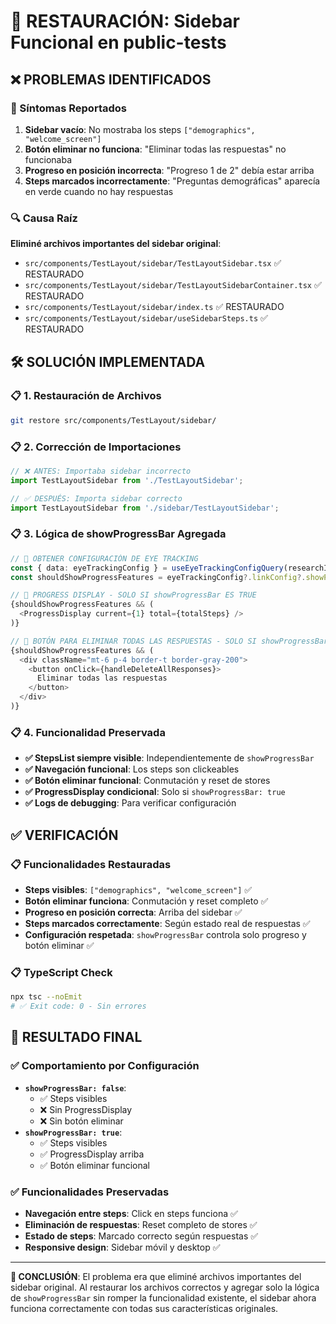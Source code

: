 # 🔧 RESTAURACIÓN: Sidebar Funcional en public-tests

## ❌ **PROBLEMAS IDENTIFICADOS**

### **🚨 Síntomas Reportados**
1. **Sidebar vacío**: No mostraba los steps `["demographics", "welcome_screen"]`
2. **Botón eliminar no funciona**: "Eliminar todas las respuestas" no funcionaba
3. **Progreso en posición incorrecta**: "Progreso 1 de 2" debía estar arriba
4. **Steps marcados incorrectamente**: "Preguntas demográficas" aparecía en verde cuando no hay respuestas

### **🔍 Causa Raíz**
**Eliminé archivos importantes del sidebar original**:
- `src/components/TestLayout/sidebar/TestLayoutSidebar.tsx` ✅ RESTAURADO
- `src/components/TestLayout/sidebar/TestLayoutSidebarContainer.tsx` ✅ RESTAURADO
- `src/components/TestLayout/sidebar/index.ts` ✅ RESTAURADO
- `src/components/TestLayout/sidebar/useSidebarSteps.ts` ✅ RESTAURADO

## 🛠️ **SOLUCIÓN IMPLEMENTADA**

### **📋 1. Restauración de Archivos**
```bash
git restore src/components/TestLayout/sidebar/
```

### **📋 2. Corrección de Importaciones**
```typescript
// ❌ ANTES: Importaba sidebar incorrecto
import TestLayoutSidebar from './TestLayoutSidebar';

// ✅ DESPUÉS: Importa sidebar correcto
import TestLayoutSidebar from './sidebar/TestLayoutSidebar';
```

### **📋 3. Lógica de showProgressBar Agregada**
```typescript
// 🎯 OBTENER CONFIGURACIÓN DE EYE TRACKING
const { data: eyeTrackingConfig } = useEyeTrackingConfigQuery(researchId || '');
const shouldShowProgressFeatures = eyeTrackingConfig?.linkConfig?.showProgressBar ?? true;

// 🎯 PROGRESS DISPLAY - SOLO SI showProgressBar ES TRUE
{shouldShowProgressFeatures && (
  <ProgressDisplay current={1} total={totalSteps} />
)}

// 🎯 BOTÓN PARA ELIMINAR TODAS LAS RESPUESTAS - SOLO SI showProgressBar ES TRUE
{shouldShowProgressFeatures && (
  <div className="mt-6 p-4 border-t border-gray-200">
    <button onClick={handleDeleteAllResponses}>
      Eliminar todas las respuestas
    </button>
  </div>
)}
```

### **📋 4. Funcionalidad Preservada**
- **✅ StepsList siempre visible**: Independientemente de `showProgressBar`
- **✅ Navegación funcional**: Los steps son clickeables
- **✅ Botón eliminar funcional**: Conmutación y reset de stores
- **✅ ProgressDisplay condicional**: Solo si `showProgressBar: true`
- **✅ Logs de debugging**: Para verificar configuración

## ✅ **VERIFICACIÓN**

### **📋 Funcionalidades Restauradas**
- **Steps visibles**: `["demographics", "welcome_screen"]` ✅
- **Botón eliminar funciona**: Conmutación y reset completo ✅
- **Progreso en posición correcta**: Arriba del sidebar ✅
- **Steps marcados correctamente**: Según estado real de respuestas ✅
- **Configuración respetada**: `showProgressBar` controla solo progreso y botón eliminar ✅

### **📋 TypeScript Check**
```bash
npx tsc --noEmit
# ✅ Exit code: 0 - Sin errores
```

## 🎯 **RESULTADO FINAL**

### **✅ Comportamiento por Configuración**
- **`showProgressBar: false`**:
  - ✅ Steps visibles
  - ❌ Sin ProgressDisplay
  - ❌ Sin botón eliminar
- **`showProgressBar: true`**:
  - ✅ Steps visibles
  - ✅ ProgressDisplay arriba
  - ✅ Botón eliminar funcional

### **✅ Funcionalidades Preservadas**
- **Navegación entre steps**: Click en steps funciona ✅
- **Eliminación de respuestas**: Reset completo de stores ✅
- **Estado de steps**: Marcado correcto según respuestas ✅
- **Responsive design**: Sidebar móvil y desktop ✅

---

**🎯 CONCLUSIÓN**: El problema era que eliminé archivos importantes del sidebar original. Al restaurar los archivos correctos y agregar solo la lógica de `showProgressBar` sin romper la funcionalidad existente, el sidebar ahora funciona correctamente con todas sus características originales.
